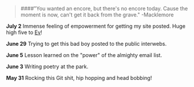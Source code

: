 > ####"You wanted an encore, but there's no encore today. Cause the moment is now, can't get it back from the grave." 
> -Macklemore

**July 2** Immense feeling of empowerment for getting my site posted. Huge high five to [Ev](http://evbogue.com)!

**June 29** Trying to get this bad boy posted to the public interwebs.

**June 5** Lesson learned on the "power" of the almighty email list.

**June 3** Writing poetry at the park.

**May 31** Rocking this Git shit, hip hopping and head bobbing!